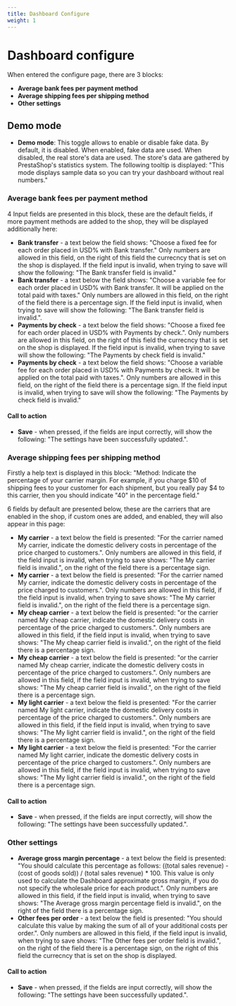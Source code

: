 ```yaml
---
title: Dashboard Configure
weight: 1
---
```


# Dashboard configure

When entered the configure page, there are 3 blocks:

 - **Average bank fees per payment method**
 - **Average shipping fees per shipping method**
 - **Other settings**

## Demo mode

 - **Demo mode**: This toggle allows to enable or disable fake data. By default, it is disabled. When enabled,  fake data are used. When disabled, the real store's data are used. The store's data are gathered by PrestaShop's statistics system.
The following tooltip is displayed: "This mode displays sample data so you can try your dashboard without real numbers."

### Average bank fees per payment method

4 Input fields are presented in this block, these are the default fields, if more payment methods are added to the shop, they will be displayed additionally here:

 - **Bank transfer** - a text below the field shows: "Choose a fixed fee for each order placed in USD% with Bank transfer." Only numbers are allowed in this field, on the right of this field the currecncy that is set on the shop is displayed. If the field input is invalid, when trying to save will show the following: "The Bank transfer field is invalid."
 - **Bank transfer** - a text below the field shows: "Choose a variable fee for each order placed in USD% with Bank transfer. It will be applied on the total paid with taxes." Only numbers are allowed in this field, on the right of the field there is a percentage sign. If the field input is invalid, when trying to save will show the following: "The Bank transfer field is invalid.".
 - **Payments by check** - a text below the field shows: "Choose a fixed fee for each order placed in USD% with Payments by check.". Only numbers are allowed in this field, on the right of this field the currecncy that is set on the shop is displayed. If the field input is invalid, when trying to save will show the following: "The Payments by check field is invalid."
 - **Payments by check** - a text below the field shows: "Choose a variable fee for each order placed in USD% with Payments by check. It will be applied on the total paid with taxes.". Only numbers are allowed in this field, on the right of the field there is a percentage sign. If the field input is invalid, when trying to save will show the following: "The Payments by check field is invalid."


#### Call to action

 - **Save** - when pressed, if the fields are input correctly, will show the following: "The settings have been successfully updated.".

### Average shipping fees per shipping method

Firstly a help text is displayed in this block: "Method: Indicate the percentage of your carrier margin. For example, if you charge $10 of shipping fees to your customer for each shipment, but you really pay $4 to this carrier, then you should indicate "40" in the percentage field."

6 fields by default are presented below, these are the carriers that are enabled in the shop, if custom ones are added, and enabled, they will also appear in this page:

 - **My carrier** - a text below the field is presented: "For the carrier named My carrier, indicate the domestic delivery costs in percentage of the price charged to customers.". Only numbers are allowed in this field, if the field input is invalid, when trying to save shows: "The My carrier field is invalid.", on the right of the field there is a percentage sign.
 - **My carrier** - a text below the field is presented: "For the carrier named My carrier, indicate the domestic delivery costs in percentage of the price charged to customers.". Only numbers are allowed in this field, if the field input is invalid, when trying to save shows: "The My carrier field is invalid.", on the right of the field there is a percentage sign.
 - **My cheap carrier** - a text below the field is presented: "or the carrier named My cheap carrier, indicate the domestic delivery costs in percentage of the price charged to customers.". Only numbers are allowed in this field, if the field input is invalid, when trying to save shows: "The My cheap carrier field is invalid.", on the right of the field there is a percentage sign.
 - **My cheap carrier** - a text below the field is presented: "or the carrier named My cheap carrier, indicate the domestic delivery costs in percentage of the price charged to customers.". Only numbers are allowed in this field, if the field input is invalid, when trying to save shows: "The My cheap carrier field is invalid.", on the right of the field there is a percentage sign.
 - **My light carrier** - a text below the field is presented: "For the carrier named My light carrier, indicate the domestic delivery costs in percentage of the price charged to customers.". Only numbers are allowed in this field, if the field input is invalid, when trying to save shows: "The My light carrier field is invalid.", on the right of the field there is a percentage sign.
 - **My light carrier** - a text below the field is presented: "For the carrier named My light carrier, indicate the domestic delivery costs in percentage of the price charged to customers.". Only numbers are allowed in this field, if the field input is invalid, when trying to save shows: "The My light carrier field is invalid.", on the right of the field there is a percentage sign.

#### Call to action

 - **Save** - when pressed, if the fields are input correctly, will show the following: "The settings have been successfully updated.".

### Other settings

 - **Average gross margin percentage** - a text below the field is presented: "You should calculate this percentage as follows: ((total sales revenue) - (cost of goods sold)) / (total sales revenue) * 100. This value is only used to calculate the Dashboard approximate gross margin, if you do not specify the wholesale price for each product.". Only numbers are allowed in this field, if the field input is invalid, when trying to save shows: "The Average gross margin percentage field is invalid.", on the right of the field there is a percentage sign.
 - **Other fees per order** - a text below the field is presented: "You should calculate this value by making the sum of all of your additional costs per order.". Only numbers are allowed in this field, if the field input is invalid, when trying to save shows: "The Other fees per order field is invalid.", on the right of the field there is a percentage sign, on the right of this field the currecncy that is set on the shop is displayed. 

#### Call to action

 - **Save** - when pressed, if the fields are input correctly, will show the following: "The settings have been successfully updated.".
